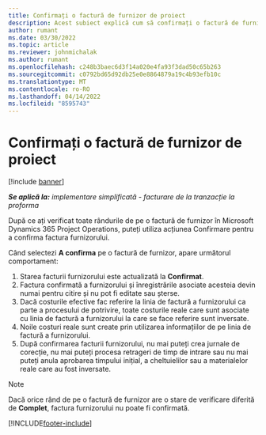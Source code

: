 ```yaml
---
title: Confirmați o factură de furnizor de proiect
description: Acest subiect explică cum să confirmați o factură de furnizor de proiect în Microsoft Dynamics 365 Project Operations și impactul financiar al confirmării unei facturi de furnizor de proiect.
author: rumant
ms.date: 03/30/2022
ms.topic: article
ms.reviewer: johnmichalak
ms.author: rumant
ms.openlocfilehash: c248b3baec6d3f14a020e4fa93f3dad50c65b263
ms.sourcegitcommit: c0792bd65d92db25e0e8864879a19c4b93efb10c
ms.translationtype: MT
ms.contentlocale: ro-RO
ms.lasthandoff: 04/14/2022
ms.locfileid: "8595743"
---
```

# <a name="confirm-a-project-vendor-invoice"></a>Confirmați o factură de furnizor de proiect

[!include [banner](../../includes/dataverse-preview.md)]

_**Se aplică la:** implementare simplificată - facturare de la tranzacție la proforma_

După ce ați verificat toate rândurile de pe o factură de furnizor în Microsoft Dynamics 365 Project Operations, puteți utiliza acțiunea Confirmare pentru a confirma factura furnizorului.

Când selectezi **A confirma** pe o factură de furnizor, apare următorul comportament:

1. Starea facturii furnizorului este actualizată la **Confirmat**.
2. Factura confirmată a furnizorului și înregistrările asociate acesteia devin numai pentru citire și nu pot fi editate sau șterse.
3. Dacă costurile efective fac referire la linia de factură a furnizorului ca parte a procesului de potrivire, toate costurile reale care sunt asociate cu linia de factură a furnizorului la care se face referire sunt inversate.
4. Noile costuri reale sunt create prin utilizarea informațiilor de pe linia de factură a furnizorului.
5. După confirmarea facturii furnizorului, nu mai puteți crea jurnale de corecție, nu mai puteți procesa retrageri de timp de intrare sau nu mai puteți anula aprobarea timpului inițial, a cheltuielilor sau a materialelor reale care au fost inversate.

> [!NOTE]
> Dacă orice rând de pe o factură de furnizor are o stare de verificare diferită de **Complet**, factura furnizorului nu poate fi confirmată.

[!INCLUDE[footer-include](../../includes/footer-banner.md)]
